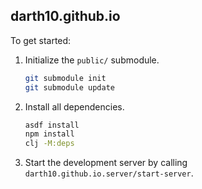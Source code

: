 ## darth10.github.io

To get started:

1. Initialize the `public/` submodule.
   ``` sh
   git submodule init
   git submodule update
   ```

1. Install all dependencies.
   ```sh
   asdf install
   npm install
   clj -M:deps
   ```
1. Start the development server by calling
   `darth10.github.io.server/start-server`.
